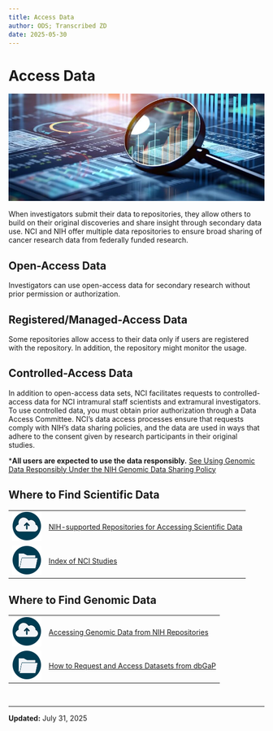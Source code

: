 ```yaml
---
title: Access Data 
author: ODS; Transcribed ZD
date: 2025-05-30
---
```


# Access Data

![Stylized image of a magnifying glass over a digital landscape of data visualizations](https://raw.githubusercontent.com/CBIIT/ccdi-ods-content/main/pages/images/stock/data_magnifying_glass_01_800x335.png)

When investigators submit their data to repositories, they allow others to build on their original discoveries and share insight through secondary data use. NCI and NIH offer multiple data repositories to ensure broad sharing of cancer research data from federally funded research.

## Open-Access Data

Investigators can use open-access data for secondary research without prior permission or authorization.

## Registered/Managed-Access Data

Some repositories allow access to their data only if users are registered with the repository. In addition, the repository might monitor the usage.

## Controlled-Access Data

In addition to open-access data sets, NCI facilitates requests to controlled-access data for NCI intramural staff scientists and extramural investigators. To use controlled data, you must obtain prior authorization through a Data Access Committee. NCI’s data access processes ensure that requests comply with NIH’s data sharing policies, and the data are used in ways that adhere to the consent given by research participants in their original studies.

***All users are expected to use the data responsibly.** [See Using Genomic Data Responsibly Under the NIH Genomic Data Sharing Policy](https://sharing.nih.gov/accessing-data/accessing-genomic-data/using-genomic-data-responsibly)

## Where to Find Scientific Data

| | |
|---|---|
| ![Data cloud icon](https://raw.githubusercontent.com/CBIIT/ccdi-ods-content/main/pages/images/icons/cloud_upload_icon.png) | [NIH-supported Repositories for Accessing Scientific Data](https://sharing.nih.gov/accessing-data/accessing-scientific-data) |
| ![Folder icon](https://raw.githubusercontent.com/CBIIT/ccdi-ods-content/main/pages/images/icons/folder_icon.png) | [Index of NCI Studies](https://studycatalog.cancer.gov) |

## Where to Find Genomic Data

| | |
|---|---|
| ![Data cloud icon](https://raw.githubusercontent.com/CBIIT/ccdi-ods-content/main/pages/images/icons/cloud_upload_icon.png) | [Accessing Genomic Data from NIH Repositories](https://sharing.nih.gov/accessing-data/accessing-genomic-data/accessing-genomic-data-from-nih-repositories) |
| ![Folder icon](https://raw.githubusercontent.com/CBIIT/ccdi-ods-content/main/pages/images/icons/folder_icon.png) | [How to Request and Access Datasets from dbGaP](https://sharing.nih.gov/accessing-data/accessing-genomic-data/how-to-request-and-access-datasets-from-dbgap) |

&nbsp;  

---

**Updated:** July 31, 2025
